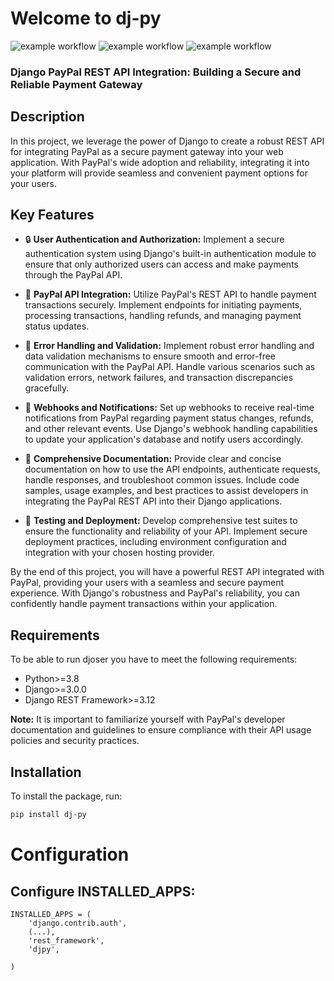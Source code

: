 # Welcome to dj-py
![example workflow](https://github.com/brahim024/dj-py/actions/workflows/lint.yml/badge.svg)
![example workflow](https://github.com/brahim024/dj-py/actions/workflows/tests.yml/badge.svg)
![example workflow](https://app.codecov.io/<3e885464-3193-4c4a-a2d4-3821ea06a032>/<brahim024>/<dj-py>)

### Django PayPal REST API Integration: Building a Secure and Reliable Payment Gateway

## Description

In this project, we leverage the power of Django to create a robust REST API for integrating PayPal as a secure payment gateway into your web application. With PayPal's wide adoption and reliability, integrating it into your platform will provide seamless and convenient payment options for your users.

## Key Features

- 🔒 **User Authentication and Authorization:** Implement a secure authentication system using Django's built-in authentication module to ensure that only authorized users can access and make payments through the PayPal API.

- 🔗 **PayPal API Integration:** Utilize PayPal's REST API to handle payment transactions securely. Implement endpoints for initiating payments, processing transactions, handling refunds, and managing payment status updates.

- 🔨 **Error Handling and Validation:** Implement robust error handling and data validation mechanisms to ensure smooth and error-free communication with the PayPal API. Handle various scenarios such as validation errors, network failures, and transaction discrepancies gracefully.

- 🔔 **Webhooks and Notifications:** Set up webhooks to receive real-time notifications from PayPal regarding payment status changes, refunds, and other relevant events. Use Django's webhook handling capabilities to update your application's database and notify users accordingly.

- 📓 **Comprehensive Documentation:** Provide clear and concise documentation on how to use the API endpoints, authenticate requests, handle responses, and troubleshoot common issues. Include code samples, usage examples, and best practices to assist developers in integrating the PayPal REST API into their Django applications.

- 🧪 **Testing and Deployment:** Develop comprehensive test suites to ensure the functionality and reliability of your API. Implement secure deployment practices, including environment configuration and integration with your chosen hosting provider.

By the end of this project, you will have a powerful REST API integrated with PayPal, providing your users with a seamless and secure payment experience. With Django's robustness and PayPal's reliability, you can confidently handle payment transactions within your application.

## Requirements
To be able to run djoser you have to meet the following requirements:

* Python>=3.8
* Django>=3.0.0
* Django REST Framework>=3.12

**Note:** It is important to familiarize yourself with PayPal's developer documentation and guidelines to ensure compliance with their API usage policies and security practices.

## Installation

To install the package, run:

```bash
pip install dj-py
```

# Configuration
## Configure INSTALLED_APPS:

```
INSTALLED_APPS = (
    'django.contrib.auth',
    (...),
    'rest_framework',
    'djpy',
    
)
```